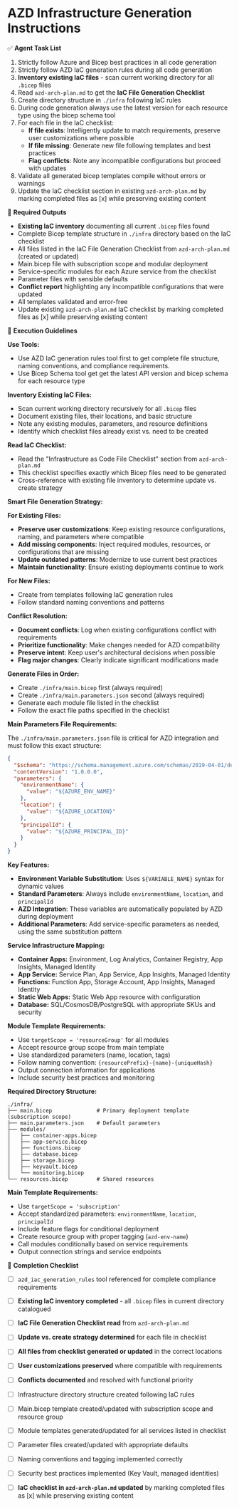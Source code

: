 # AZD Infrastructure Generation Instructions

✅ **Agent Task List**  

1. Strictly follow Azure and Bicep best practices in all code generation
2. Strictly follow AZD IaC generation rules during all code generation
3. **Inventory existing IaC files** - scan current working directory for all `.bicep` files
4. Read `azd-arch-plan.md` to get the **IaC File Generation Checklist**
5. Create directory structure in `./infra` following IaC rules
6. During code generation always use the latest version for each resource type using the bicep schema tool
7. For each file in the IaC checklist:
   - **If file exists**: Intelligently update to match requirements, preserve user customizations where possible
   - **If file missing**: Generate new file following templates and best practices
   - **Flag conflicts**: Note any incompatible configurations but proceed with updates
8. Validate all generated bicep templates compile without errors or warnings
9. Update the IaC checklist section in existing `azd-arch-plan.md` by marking completed files as [x] while preserving existing content

📄 **Required Outputs**  

- **Existing IaC inventory** documenting all current `.bicep` files found
- Complete Bicep template structure in `./infra` directory based on the IaC checklist
- All files listed in the IaC File Generation Checklist from `azd-arch-plan.md` (created or updated)
- Main.bicep file with subscription scope and modular deployment
- Service-specific modules for each Azure service from the checklist
- Parameter files with sensible defaults
- **Conflict report** highlighting any incompatible configurations that were updated
- All templates validated and error-free
- Update existing `azd-arch-plan.md` IaC checklist by marking completed files as [x] while preserving existing content

🧠 **Execution Guidelines**  

**Use Tools:**

- Use AZD IaC generation rules tool first to get complete file structure, naming conventions, and compliance requirements.
- Use Bicep Schema tool get get the latest API version and bicep schema for each resource type

**Inventory Existing IaC Files:**

- Scan current working directory recursively for all `.bicep` files
- Document existing files, their locations, and basic structure
- Note any existing modules, parameters, and resource definitions
- Identify which checklist files already exist vs. need to be created

**Read IaC Checklist:**

- Read the "Infrastructure as Code File Checklist" section from `azd-arch-plan.md`
- This checklist specifies exactly which Bicep files need to be generated
- Cross-reference with existing file inventory to determine update vs. create strategy

**Smart File Generation Strategy:**

**For Existing Files:**

- **Preserve user customizations**: Keep existing resource configurations, naming, and parameters where compatible
- **Add missing components**: Inject required modules, resources, or configurations that are missing
- **Update outdated patterns**: Modernize to use current best practices
- **Maintain functionality**: Ensure existing deployments continue to work

**For New Files:**

- Create from templates following IaC generation rules
- Follow standard naming conventions and patterns

**Conflict Resolution:**

- **Document conflicts**: Log when existing configurations conflict with requirements
- **Prioritize functionality**: Make changes needed for AZD compatibility
- **Preserve intent**: Keep user's architectural decisions when possible
- **Flag major changes**: Clearly indicate significant modifications made

**Generate Files in Order:**

- Create `./infra/main.bicep` first (always required)
- Create `./infra/main.parameters.json` second (always required)
- Generate each module file listed in the checklist
- Follow the exact file paths specified in the checklist

**Main Parameters File Requirements:**

The `./infra/main.parameters.json` file is critical for AZD integration and must follow this exact structure:

```json
{
  "$schema": "https://schema.management.azure.com/schemas/2019-04-01/deploymentParameters.json#",
  "contentVersion": "1.0.0.0",
  "parameters": {
    "environmentName": {
      "value": "${AZURE_ENV_NAME}"
    },
    "location": {
      "value": "${AZURE_LOCATION}"
    },
    "principalId": {
      "value": "${AZURE_PRINCIPAL_ID}"
    }
  }
}
```

**Key Features:**

- **Environment Variable Substitution**: Uses `${VARIABLE_NAME}` syntax for dynamic values
- **Standard Parameters**: Always include `environmentName`, `location`, and `principalId`
- **AZD Integration**: These variables are automatically populated by AZD during deployment
- **Additional Parameters**: Add service-specific parameters as needed, using the same substitution pattern

**Service Infrastructure Mapping:**

- **Container Apps:** Environment, Log Analytics, Container Registry, App Insights, Managed Identity
- **App Service:** Service Plan, App Service, App Insights, Managed Identity
- **Functions:** Function App, Storage Account, App Insights, Managed Identity
- **Static Web Apps:** Static Web App resource with configuration
- **Database:** SQL/CosmosDB/PostgreSQL with appropriate SKUs and security

**Module Template Requirements:**

- Use `targetScope = 'resourceGroup'` for all modules
- Accept resource group scope from main template
- Use standardized parameters (name, location, tags)
- Follow naming convention: `{resourcePrefix}-{name}-{uniqueHash}`
- Output connection information for applications
- Include security best practices and monitoring

**Required Directory Structure:**

```text
./infra/
├── main.bicep              # Primary deployment template (subscription scope)
├── main.parameters.json    # Default parameters
├── modules/
│   ├── container-apps.bicep
│   ├── app-service.bicep
│   ├── functions.bicep
│   ├── database.bicep
│   ├── storage.bicep
│   ├── keyvault.bicep
│   └── monitoring.bicep
└── resources.bicep         # Shared resources
```

**Main Template Requirements:**

- Use `targetScope = 'subscription'`
- Accept standardized parameters: `environmentName`, `location`, `principalId`
- Include feature flags for conditional deployment
- Create resource group with proper tagging (`azd-env-name`)
- Call modules conditionally based on service requirements
- Output connection strings and service endpoints

📌 **Completion Checklist**  

- [ ] `azd_iac_generation_rules` tool referenced for complete compliance requirements
- [ ] **Existing IaC inventory completed** - all `.bicep` files in current directory catalogued
- [ ] **IaC File Generation Checklist read** from `azd-arch-plan.md`
- [ ] **Update vs. create strategy determined** for each file in checklist
- [ ] **All files from checklist generated or updated** in the correct locations
- [ ] **User customizations preserved** where compatible with requirements
- [ ] **Conflicts documented** and resolved with functional priority
- [ ] Infrastructure directory structure created following IaC rules
- [ ] Main.bicep template created/updated with subscription scope and resource group
- [ ] Module templates generated/updated for all services listed in checklist
- [ ] Parameter files created/updated with appropriate defaults
- [ ] Naming conventions and tagging implemented correctly
- [ ] Security best practices implemented (Key Vault, managed identities)
- [ ] **IaC checklist in `azd-arch-plan.md` updated** by marking completed files as [x] while preserving existing content

